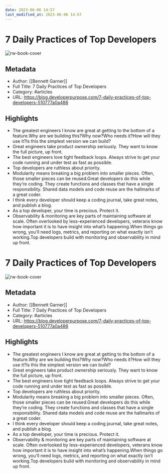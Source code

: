 ```yaml
---
date: 2023-06-06 14:57
last_modified_at: 2023-06-06 14:57
---
```

# 7 Daily Practices of Top Developers

![rw-book-cover](https://readwise-assets.s3.amazonaws.com/static/images/article4.6bc1851654a0.png)

## Metadata
- Author: [[Bennett Garner]]
- Full Title: 7 Daily Practices of Top Developers
- Category: #articles
- URL: https://blog.developerpurpose.com/7-daily-practices-of-top-developers-510777a0a486

## Highlights
- The greatest engineers I know are great at getting to the bottom of a feature.Why are we building this?Why now?Who needs it?How will they use it?Is this the simplest version we can build?
- Great engineers take product ownership seriously. They want to know the full picture, up front.
- The best engineers love tight feedback loops. Always strive to get your code running and under test as fast as possible.
- Top developers are ruthless about priority.
- Modularity means breaking a big problem into smaller pieces. Often, those smaller pieces can be reused.Great developers do this while they’re coding. They create functions and classes that have a single responsibility. Shared data models and code reuse are the hallmarks of a great coder.
- I think every developer should keep a coding journal, take great notes, and publish a blog.
- As a top developer, your time is precious. Protect it.
- Observability & monitoring are key parts of maintaining software at scale. Often overlooked by less-experienced developers, veterans know how important it is to have insight into what’s happening.When things go wrong, you’ll need logs, metrics, and reporting on what exactly isn’t working.Top developers build with monitoring and observability in mind up front.
# 7 Daily Practices of Top Developers

![rw-book-cover](https://readwise-assets.s3.amazonaws.com/static/images/article4.6bc1851654a0.png)

## Metadata
- Author: [[Bennett Garner]]
- Full Title: 7 Daily Practices of Top Developers
- Category: #articles
- URL: https://blog.developerpurpose.com/7-daily-practices-of-top-developers-510777a0a486

## Highlights
- The greatest engineers I know are great at getting to the bottom of a feature.Why are we building this?Why now?Who needs it?How will they use it?Is this the simplest version we can build?
- Great engineers take product ownership seriously. They want to know the full picture, up front.
- The best engineers love tight feedback loops. Always strive to get your code running and under test as fast as possible.
- Top developers are ruthless about priority.
- Modularity means breaking a big problem into smaller pieces. Often, those smaller pieces can be reused.Great developers do this while they’re coding. They create functions and classes that have a single responsibility. Shared data models and code reuse are the hallmarks of a great coder.
- I think every developer should keep a coding journal, take great notes, and publish a blog.
- As a top developer, your time is precious. Protect it.
- Observability & monitoring are key parts of maintaining software at scale. Often overlooked by less-experienced developers, veterans know how important it is to have insight into what’s happening.When things go wrong, you’ll need logs, metrics, and reporting on what exactly isn’t working.Top developers build with monitoring and observability in mind up front.
